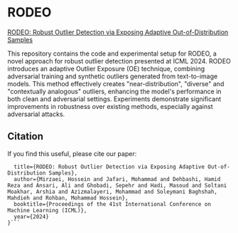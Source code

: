 # RODEO
[RODEO: Robust Outlier Detection via Exposing Adaptive Out-of-Distribution Samples](https://proceedings.mlr.press/v235/mirzaei24a.html)

This repository contains the code and experimental setup for RODEO, a novel approach for robust outlier detection presented at ICML 2024. RODEO introduces an adaptive Outlier Exposure (OE) technique, combining adversarial training and synthetic outliers generated from text-to-image models. This method effectively creates "near-distribution", "diverse" and "contextually analogous" outliers, enhancing the model's performance in both clean and adversarial settings. Experiments demonstrate significant improvements in robustness over existing methods, especially against adversarial attacks.

## Citation
If you find this useful, please cite our paper:
```@inproceedings{mirzaei2024rodeo,
  title={RODEO: Robust Outlier Detection via Exposing Adaptive Out-of-Distribution Samples},
  author={Mirzaei, Hossein and Jafari, Mohammad and Dehbashi, Hamid Reza and Ansari, Ali and Ghobadi, Sepehr and Hadi, Masoud and Soltani Moakhar, Arshia and Azizmalayeri, Mohammad and Soleymani Baghshah, Mahdieh and Rohban, Mohammad Hossein},
  booktitle={Proceedings of the 41st International Conference on Machine Learning (ICML)},
  year={2024}
}```
